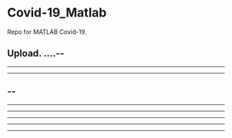 # Covid-19_Matlab

Repo for MATLAB Covid-19.

Upload.
....--
----
----
--------
--
----
----
---
---
----
----
